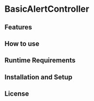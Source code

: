 # BasicAlertController

## Features
## How to use
## Runtime Requirements
## Installation and Setup
## License